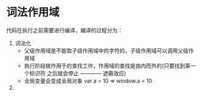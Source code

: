 # 词法作用域

代码在执行之前需要进行编译，编译的过程分为：
1. 词法化
    - 父级作用域是不能取子级作用域中的字符的，子级作用域可以调用父级作用域
    - 执行阶段做作用于的查找工作，作用域的查找是由内而外的(只要找到第一个标识符 之后就会停止 ———— 遮蔽效应)
    - 全局变量会变成全局对象 var a = 10 => window.a = 10
2. 